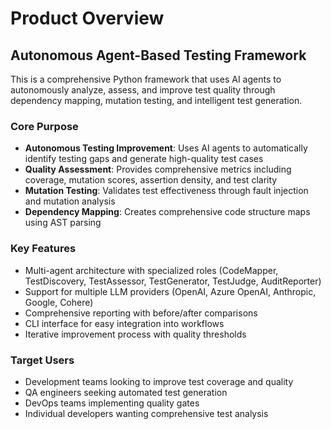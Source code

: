 # Product Overview

## Autonomous Agent-Based Testing Framework

This is a comprehensive Python framework that uses AI agents to autonomously analyze, assess, and improve test quality through dependency mapping, mutation testing, and intelligent test generation.

### Core Purpose
- **Autonomous Testing Improvement**: Uses AI agents to automatically identify testing gaps and generate high-quality test cases
- **Quality Assessment**: Provides comprehensive metrics including coverage, mutation scores, assertion density, and test clarity
- **Mutation Testing**: Validates test effectiveness through fault injection and mutation analysis
- **Dependency Mapping**: Creates comprehensive code structure maps using AST parsing

### Key Features
- Multi-agent architecture with specialized roles (CodeMapper, TestDiscovery, TestAssessor, TestGenerator, TestJudge, AuditReporter)
- Support for multiple LLM providers (OpenAI, Azure OpenAI, Anthropic, Google, Cohere)
- Comprehensive reporting with before/after comparisons
- CLI interface for easy integration into workflows
- Iterative improvement process with quality thresholds

### Target Users
- Development teams looking to improve test coverage and quality
- QA engineers seeking automated test generation
- DevOps teams implementing quality gates
- Individual developers wanting comprehensive test analysis